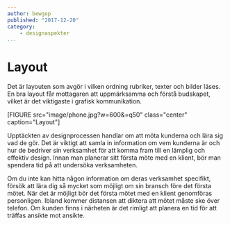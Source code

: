```yaml
---
author: bewgop
published: "2017-12-20"
category:
    - designaspekter
...
```

Layout
==================================

Det är layouten som avgör i vilken ordning rubriker, texter och bilder läses. En bra layout får mottagaren att uppmärksamma och förstå budskapet, vilket är det viktigaste i grafisk kommunikation.

[FIGURE src="image/phone.jpg?w=600&=q50" class="center" caption="Layout"]

Upptäckten av designprocessen handlar om att möta kunderna och lära sig vad de gör. Det är viktigt att samla in information om vem kunderna är och hur de bedriver sin verksamhet för att komma fram till en lämplig och effektiv design. Innan man planerar sitt första möte med en klient, bör man spendera tid på att undersöka verksamheten.

Om du inte kan hitta någon information om deras verksamhet specifikt, försök att lära dig så mycket som möjligt om sin bransch före det första mötet. När det är möjligt bör det första mötet med en klient genomföras personligen. Ibland kommer distansen att diktera att mötet måste ske över telefon. Om kunden finns i närheten är det rimligt att planera en tid för att träffas ansikte mot ansikte.
